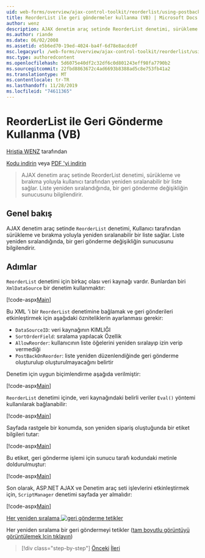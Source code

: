 ```yaml
---
uid: web-forms/overview/ajax-control-toolkit/reorderlist/using-postbacks-with-reorderlist-vb
title: ReorderList ile geri göndermeler kullanma (VB) | Microsoft Docs
author: wenz
description: AJAX denetim araç setinde ReorderList denetimi, sürükleme ve bırakma yoluyla kullanıcı tarafından yeniden sıralanabilir bir liste sağlar. Liste yeniden düzenlendiğinde bir Po...
ms.author: riande
ms.date: 06/02/2008
ms.assetid: e5b6ed70-19ed-4024-ba4f-6d78e8acdc0f
msc.legacyurl: /web-forms/overview/ajax-control-toolkit/reorderlist/using-postbacks-with-reorderlist-vb
msc.type: authoredcontent
ms.openlocfilehash: 5d6075e40df2c32df6c0d801243eff98fa7790b2
ms.sourcegitcommit: 22fbd8863672c4ad6693b8388ad5c8e753fb41a2
ms.translationtype: MT
ms.contentlocale: tr-TR
ms.lasthandoff: 11/28/2019
ms.locfileid: "74611365"
---
```

# <a name="using-postbacks-with-reorderlist-vb"></a>ReorderList ile Geri Gönderme Kullanma (VB)

[Hristia WENZ](https://github.com/wenz) tarafından

[Kodu indirin](https://download.microsoft.com/download/9/3/f/93f8daea-bebd-4821-833b-95205389c7d0/ReorderList4.vb.zip) veya [PDF 'yi indirin](https://download.microsoft.com/download/2/d/c/2dc10e34-6983-41d4-9c08-f78f5387d32b/reorderlist4VB.pdf)

> AJAX denetim araç setinde ReorderList denetimi, sürükleme ve bırakma yoluyla kullanıcı tarafından yeniden sıralanabilir bir liste sağlar. Liste yeniden sıralandığında, bir geri gönderme değişikliğin sunucusunu bilgilendirir.

## <a name="overview"></a>Genel bakış

AJAX denetim araç setinde `ReorderList` denetimi, Kullanıcı tarafından sürükleme ve bırakma yoluyla yeniden sıralanabilir bir liste sağlar. Liste yeniden sıralandığında, bir geri gönderme değişikliğin sunucusunu bilgilendirir.

## <a name="steps"></a>Adımlar

`ReorderList` denetimi için birkaç olası veri kaynağı vardır. Bunlardan biri `XmlDataSource` bir denetim kullanmaktır:

[!code-aspx[Main](using-postbacks-with-reorderlist-vb/samples/sample1.aspx)]

Bu XML 'i bir `ReorderList` denetimine bağlamak ve geri gönderileri etkinleştirmek için aşağıdaki özniteliklerin ayarlanması gerekir:

- `DataSourceID`: veri kaynağının KIMLIĞI
- `SortOrderField`: sıralama yapılacak Özellik
- `AllowReorder`: kullanıcının liste öğelerini yeniden sıralayıp izin verip vermediği
- `PostBackOnReorder`: liste yeniden düzenlendiğinde geri gönderme oluşturulup oluşturulmayacağını belirtir

Denetim için uygun biçimlendirme aşağıda verilmiştir:

[!code-aspx[Main](using-postbacks-with-reorderlist-vb/samples/sample2.aspx)]

`ReorderList` denetimi içinde, veri kaynağındaki belirli veriler `Eval()` yöntemi kullanılarak bağlanabilir:

[!code-aspx[Main](using-postbacks-with-reorderlist-vb/samples/sample3.aspx)]

Sayfada rastgele bir konumda, son yeniden sipariş oluştuğunda bir etiket bilgileri tutar:

[!code-aspx[Main](using-postbacks-with-reorderlist-vb/samples/sample4.aspx)]

Bu etiket, geri gönderme işlemi için sunucu tarafı kodundaki metinle doldurulmuştur:

[!code-aspx[Main](using-postbacks-with-reorderlist-vb/samples/sample5.aspx)]

Son olarak, ASP.NET AJAX ve Denetim araç seti işlevlerini etkinleştirmek için, `ScriptManager` denetimi sayfada yer almalıdır:

[!code-aspx[Main](using-postbacks-with-reorderlist-vb/samples/sample6.aspx)]

[Her yeniden sıralama ![geri gönderme tetikler](using-postbacks-with-reorderlist-vb/_static/image2.png)](using-postbacks-with-reorderlist-vb/_static/image1.png)

Her yeniden sıralama bir geri göndermeyi tetikler ([tam boyutlu görüntüyü görüntülemek Için tıklayın](using-postbacks-with-reorderlist-vb/_static/image3.png))

> [!div class="step-by-step"]
> [Önceki](drag-and-drop-via-reorderlist-cs.md)
> [İleri](drag-and-drop-via-reorderlist-vb.md)
